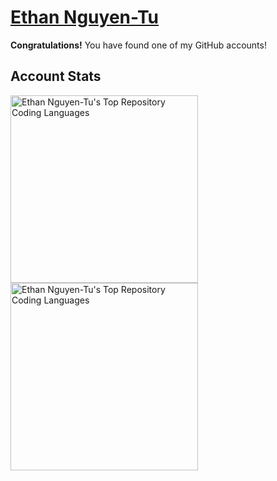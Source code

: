 # [Ethan Nguyen-Tu](https://github.com/EthanNguyen-Tu)

**Congratulations!** You have found one of my GitHub accounts!

## Account Stats
<img align="center" alt="Ethan Nguyen-Tu's Top Repository Coding Languages" width="300px" src="https://github-readme-stats.vercel.app/api/top-langs/?username=EN185056&layout=compact&theme=dark#gh-dark-mode-only"/>
<img align="center" alt="Ethan Nguyen-Tu's Top Repository Coding Languages" width="300px" src="https://github-readme-stats.vercel.app/api/top-langs/?username=EN185056&layout=compact&theme=light#gh-light-mode-only"/>
